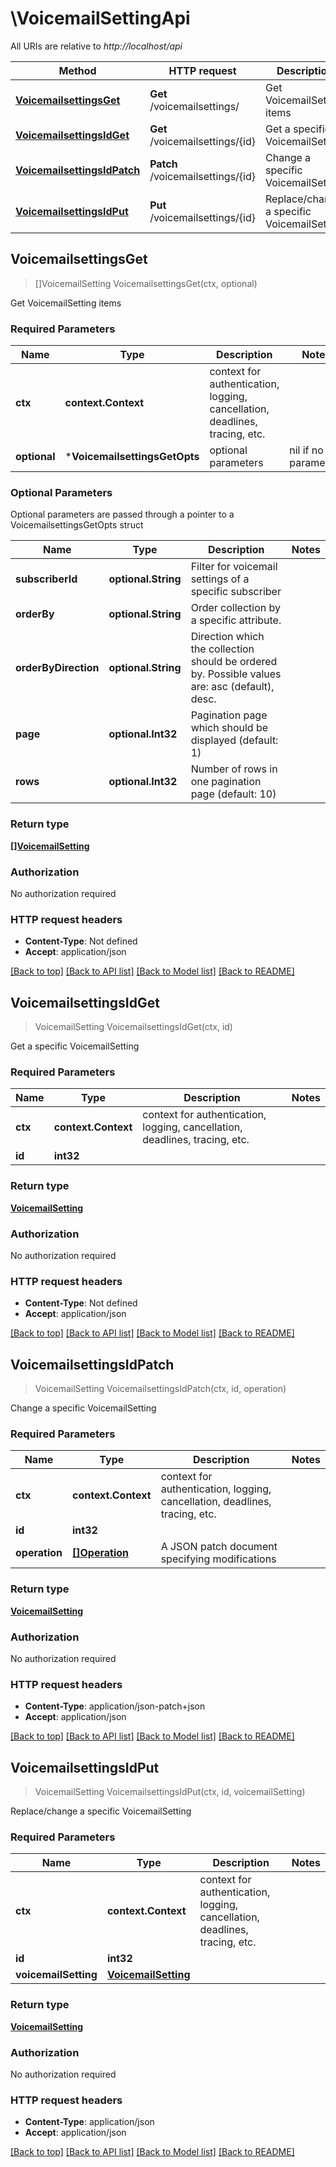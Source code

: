 # \VoicemailSettingApi

All URIs are relative to *http://localhost/api*

Method | HTTP request | Description
------------- | ------------- | -------------
[**VoicemailsettingsGet**](VoicemailSettingApi.md#VoicemailsettingsGet) | **Get** /voicemailsettings/ | Get VoicemailSetting items
[**VoicemailsettingsIdGet**](VoicemailSettingApi.md#VoicemailsettingsIdGet) | **Get** /voicemailsettings/{id} | Get a specific VoicemailSetting
[**VoicemailsettingsIdPatch**](VoicemailSettingApi.md#VoicemailsettingsIdPatch) | **Patch** /voicemailsettings/{id} | Change a specific VoicemailSetting
[**VoicemailsettingsIdPut**](VoicemailSettingApi.md#VoicemailsettingsIdPut) | **Put** /voicemailsettings/{id} | Replace/change a specific VoicemailSetting



## VoicemailsettingsGet

> []VoicemailSetting VoicemailsettingsGet(ctx, optional)

Get VoicemailSetting items

### Required Parameters


Name | Type | Description  | Notes
------------- | ------------- | ------------- | -------------
**ctx** | **context.Context** | context for authentication, logging, cancellation, deadlines, tracing, etc.
 **optional** | ***VoicemailsettingsGetOpts** | optional parameters | nil if no parameters

### Optional Parameters

Optional parameters are passed through a pointer to a VoicemailsettingsGetOpts struct


Name | Type | Description  | Notes
------------- | ------------- | ------------- | -------------
 **subscriberId** | **optional.String**| Filter for voicemail settings of a specific subscriber | 
 **orderBy** | **optional.String**| Order collection by a specific attribute. | 
 **orderByDirection** | **optional.String**| Direction which the collection should be ordered by. Possible values are: asc (default), desc. | 
 **page** | **optional.Int32**| Pagination page which should be displayed (default: 1) | 
 **rows** | **optional.Int32**| Number of rows in one pagination page (default: 10) | 

### Return type

[**[]VoicemailSetting**](VoicemailSetting.md)

### Authorization

No authorization required

### HTTP request headers

- **Content-Type**: Not defined
- **Accept**: application/json

[[Back to top]](#) [[Back to API list]](../README.md#documentation-for-api-endpoints)
[[Back to Model list]](../README.md#documentation-for-models)
[[Back to README]](../README.md)


## VoicemailsettingsIdGet

> VoicemailSetting VoicemailsettingsIdGet(ctx, id)

Get a specific VoicemailSetting

### Required Parameters


Name | Type | Description  | Notes
------------- | ------------- | ------------- | -------------
**ctx** | **context.Context** | context for authentication, logging, cancellation, deadlines, tracing, etc.
**id** | **int32**|  | 

### Return type

[**VoicemailSetting**](VoicemailSetting.md)

### Authorization

No authorization required

### HTTP request headers

- **Content-Type**: Not defined
- **Accept**: application/json

[[Back to top]](#) [[Back to API list]](../README.md#documentation-for-api-endpoints)
[[Back to Model list]](../README.md#documentation-for-models)
[[Back to README]](../README.md)


## VoicemailsettingsIdPatch

> VoicemailSetting VoicemailsettingsIdPatch(ctx, id, operation)

Change a specific VoicemailSetting

### Required Parameters


Name | Type | Description  | Notes
------------- | ------------- | ------------- | -------------
**ctx** | **context.Context** | context for authentication, logging, cancellation, deadlines, tracing, etc.
**id** | **int32**|  | 
**operation** | [**[]Operation**](operation.md)| A JSON patch document specifying modifications | 

### Return type

[**VoicemailSetting**](VoicemailSetting.md)

### Authorization

No authorization required

### HTTP request headers

- **Content-Type**: application/json-patch+json
- **Accept**: application/json

[[Back to top]](#) [[Back to API list]](../README.md#documentation-for-api-endpoints)
[[Back to Model list]](../README.md#documentation-for-models)
[[Back to README]](../README.md)


## VoicemailsettingsIdPut

> VoicemailSetting VoicemailsettingsIdPut(ctx, id, voicemailSetting)

Replace/change a specific VoicemailSetting

### Required Parameters


Name | Type | Description  | Notes
------------- | ------------- | ------------- | -------------
**ctx** | **context.Context** | context for authentication, logging, cancellation, deadlines, tracing, etc.
**id** | **int32**|  | 
**voicemailSetting** | [**VoicemailSetting**](VoicemailSetting.md)|  | 

### Return type

[**VoicemailSetting**](VoicemailSetting.md)

### Authorization

No authorization required

### HTTP request headers

- **Content-Type**: application/json
- **Accept**: application/json

[[Back to top]](#) [[Back to API list]](../README.md#documentation-for-api-endpoints)
[[Back to Model list]](../README.md#documentation-for-models)
[[Back to README]](../README.md)

